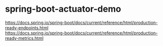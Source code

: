 # spring-boot-actuator-demo

https://docs.spring.io/spring-boot/docs/current/reference/html/production-ready-endpoints.html  
https://docs.spring.io/spring-boot/docs/current/reference/html/production-ready-metrics.html
